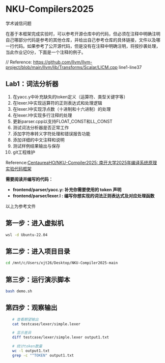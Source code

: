 # **NKU-Compilers2025**



学术诚信问题



在基于本框架完成实验时，可以参考开源仓库中的代码，但必须在注释中明确注明自己哪部分代码是参考的其他仓库，并给出自己参考仓库的具体链接，文件以及哪一行代码。如果参考了公开源代码，但是没有在注释中明确注明，将按抄袭处理，当此作业记0分，下面是一个注释的例子。



// Reference: https://github.com/llvm/llvm-project/blob/main/llvm/lib/Transforms/Scalar/LICM.cpp line1-line37



## Lab1：词法分析器

1. 在yacc.y中补充缺失的token定义（运算符、类型关键字等）
2. 在lexer.l中实现运算符的正则表达式和处理逻辑
3. 在lexer.l中实现浮点数（十进制和十六进制）的处理
4. 在lexer.l中实现多行注释的处理
5. 更新parser.cpp以支持FLOAT_CONST和LL_CONST
6. 测试词法分析器是否正常工作
7. 添加字符串转义字符处理和错误报告功能
8. 添加详细的中文注释和说明
9. 测试样例结果输出与保存
10. git工程维护

Reference:[CentaureaHO/NKU-Compiler2025: 南开大学2025年编译系统原理实验代码框架](https://github.com/CentaureaHO/NKU-Compiler2025)

**需要阅读并编写的代码：**

- **frontend/parser/yacc.y: 补充你需要使用的 token 声明**
- **frontend/parser/lexer.l : 编写你想实现的词法正则表达式及对应处理函数**

以上为参考文件

## 第一步：进入虚拟机

```bash
wsl -d Ubuntu-22.04
```

## 第二步：进入项目目录

```bash
cd /mnt/c/Users/xjt26/Desktop/NKU-Compiler2025-main
```

## 第三步：运行演示脚本

```bash
bash demo.sh
```

## 第四步：观察输出

```bash
   # 查看期望输出
   cat testcase/lexer/simple.lexer

   # 显示差异
   diff testcase/lexer/simple.lexer output1.txt

   # 统计token数量
   wc -l output1.txt
   grep -c "^TOKEN" output1.txt 
```

